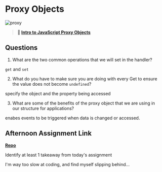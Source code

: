 # Proxy Objects

![proxy](https://bcw.blob.core.windows.net/public/img/journals/5120113092091727)

> **📖 [Intro to JavaScript Proxy Objects](https://codeworksacademy.com/fs-student-guide/resources/wk3/03-Proxies)**

## Questions

1. What are the two common operations that we will set in the handler?

`get` and `set`

2. What do you have to make sure you are doing with every Get to ensure the value does not become `undefined`?

specify the object and the property being accessed

3. What are some of the benefits of the proxy object that we are using in our structure for applications?

enabes events to be triggered when data is changed or accessed.

## Afternoon Assignment Link

**[Repo](https://github.com/Annikyet/may25-sophieslist)**

Identify at least 1 takeaway from today's assignment

I'm way too slow at coding, and find myself slipping behind...